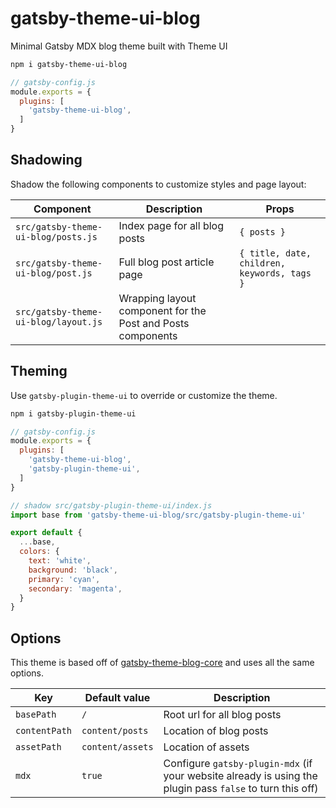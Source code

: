 
# gatsby-theme-ui-blog

Minimal Gatsby MDX blog theme built with Theme UI

```sh
npm i gatsby-theme-ui-blog
```

```js
// gatsby-config.js
module.exports = {
  plugins: [
    'gatsby-theme-ui-blog',
  ]
}
```

## Shadowing

Shadow the following components to customize styles and page layout:

Component | Description | Props
---|---|---
`src/gatsby-theme-ui-blog/posts.js` | Index page for all blog posts | `{ posts }`
`src/gatsby-theme-ui-blog/post.js` | Full blog post article page | `{ title, date, children, keywords, tags }`
`src/gatsby-theme-ui-blog/layout.js` | Wrapping layout component for the Post and Posts components || all page-level props

## Theming

Use `gatsby-plugin-theme-ui` to override or customize the theme.

```sh
npm i gatsby-plugin-theme-ui
```

```js
// gatsby-config.js
module.exports = {
  plugins: [
    'gatsby-theme-ui-blog',
    'gatsby-plugin-theme-ui',
  ]
}
```

```js
// shadow src/gatsby-plugin-theme-ui/index.js
import base from 'gatsby-theme-ui-blog/src/gatsby-plugin-theme-ui'

export default {
  ...base,
  colors: {
    text: 'white',
    background: 'black',
    primary: 'cyan',
    secondary: 'magenta',
  }
}
```

## Options

This theme is based off of [gatsby-theme-blog-core][] and uses all the same options.

| Key           | Default value    | Description                                                                                               |
| ------------- | ---------------- | --------------------------------------------------------------------------------------------------------- |
| `basePath`    | `/`              | Root url for all blog posts                                                                               |
| `contentPath` | `content/posts`  | Location of blog posts                                                                                    |
| `assetPath`   | `content/assets` | Location of assets                                                                                        |
| `mdx`         | `true`           | Configure `gatsby-plugin-mdx` (if your website already is using the plugin pass `false` to turn this off) |

[gatsby-theme-blog-core]: https://www.npmjs.com/package/gatsby-theme-blog-core

